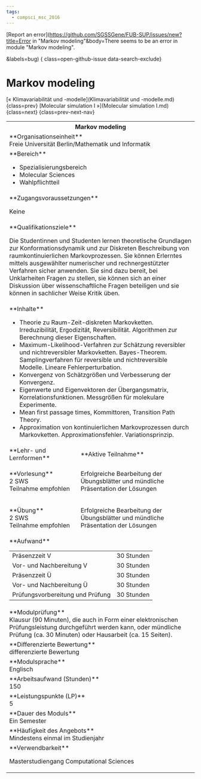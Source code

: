 ```yaml
---
tags:
  - compsci_msc_2016
---
```

[Report an error](https://github.com/SGSSGene/FUB-SUP/issues/new?title=Error in "Markov modeling"&body=There seems to be an error in module "Markov modeling".

<Describe here a slightly more detailed description of what is wrong>&labels=bug)
{ class=open-github-issue data-search-exclude}

# Markov modeling

[« Klimavariabilität und -modelle](Klimavariabilität und -modelle.md){class=prev}
[Molecular simulation I »](Molecular simulation I.md){class=next}
{class=prev-next-nav}

<table markdown id="moduledesc">
<tr markdown class="moduledesc_head"><th colspan="2">Markov modeling </th></tr>
<tr markdown><td colspan="2">**Organisationseinheit**   <br>Freie Universität Berlin/Mathematik und Informatik</td></tr>

<tr markdown><td colspan="2">**Bereich**<br>


- Spezialisierungsbereich
- Molecular Sciences
- Wahlpflichtteil

</td></tr>

<tr markdown><td colspan="2">**Zugangsvoraussetzungen** <br>

Keine


</td></tr>
<tr markdown><td colspan="2">**Qualifikationsziele**    <br>

Die Studentinnen und Studenten lernen theoretische Grundlagen zur
Konformationsdynamik und zur Diskreten Beschreibung von raumkontinuierlichen
Markovprozessen. Sie können Erlerntes mittels ausgewählter numerischer und
rechnergestützter Verfahren sicher anwenden. Sie sind dazu bereit, bei
Unklarheiten Fragen zu stellen, sie können sich an einer Diskussion über
wissenschaftliche Fragen beteiligen und sie können in sachlicher Weise
Kritik üben.


</td></tr>
<tr markdown><td colspan="2">**Inhalte**                <br>


- Theorie zu Raum-Zeit-diskreten Markovketten. Irreduzibilität, Ergodizität,
  Reversibilität. Algorithmen zur Berechnung dieser Eigenschaften.
- Maximum-Likelihood-Verfahren zur Schätzung reversibler und
  nichtreversibler Markovketten. Bayes-Theorem. Samplingverfahren für
  reversible und nichtreversible Modelle. Lineare Fehlerperturbation.
- Konvergenz von Schätzgrößen und Verbesserung der Konvergenz.
- Eigenwerte und Eigenvektoren der Übergangsmatrix, Korrelationsfunktionen.
  Messgrößen für molekulare Experimente.
- Mean first passage times, Kommittoren, Transition Path Theory.
- Approximation von kontinuierlichen Markovprozessen durch Markovketten.
  Approximationsfehler. Variationsprinzip.


</td></tr>

<tr markdown><td>**Lehr- und Lernformen**</td><td>**Aktive Teilnahme**</td></tr>
<tr markdown><td> **Vorlesung** <br>2 SWS <br> Teilnahme empfohlen</td><td>

Erfolgreiche Bearbeitung der Übungsblätter und mündliche Präsentation der Lösungen
</td></tr>
<tr markdown><td> **Übung** <br>2 SWS <br> Teilnahme empfohlen</td><td>

Erfolgreiche Bearbeitung der Übungsblätter und mündliche Präsentation der Lösungen
</td></tr>
<tr markdown><td colspan="2">**Aufwand**                <br>
<table class="aufwand_table">
<tr><td>Präsenzzeit V</td><td>30 Stunden</td></tr>
<tr><td>Vor- und Nachbereitung V</td><td>30 Stunden</td></tr>
<tr><td>Präsenzzeit Ü</td><td>30 Stunden</td></tr>
<tr><td>Vor- und Nachbereitung Ü</td><td>30 Stunden</td></tr>
<tr><td>Prüfungsvorbereitung und Prüfung</td><td>30 Stunden</td></tr>
</table>

</td></tr>
<tr markdown><td colspan="2">**Modulprüfung**             <br>Klausur (90 Minuten), die auch in Form einer elektronischen Prüfungsleistung
durchgeführt werden kann, oder mündliche Prüfung (ca. 30 Minuten) oder
Hausarbeit (ca. 15 Seiten).


</td></tr>
<tr markdown><td colspan="2">**Differenzierte Bewertung** <br>differenzierte Bewertung

</td></tr>
<tr markdown><td colspan="2">**Modulsprache**             <br>Englisch</td></tr>
<tr markdown><td colspan="2">**Arbeitsaufwand (Stunden)** <br>150</td></tr>
<tr markdown><td colspan="2">**Leistungspunkte (LP)**     <br>5</td></tr>
<tr markdown><td colspan="2">**Dauer des Moduls**         <br>Ein Semester</td></tr>
<tr markdown><td colspan="2">**Häufigkeit des Angebots**  <br>Mindestens einmal im Studienjahr</td></tr>
<tr markdown><td colspan="2">**Verwendbarkeit**           <br>

Masterstudiengang Computational Sciences


</td></tr>

</table>
